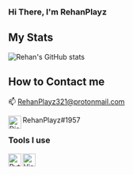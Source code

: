 ### Hi There, I'm RehanPlayz

## My Stats
![Rehan's GitHub stats](https://github-readme-stats.vercel.app/api?username=RehanPlayz&show_icons=true&theme=monokai)

## How to Contact me
📫 RehanPlayz321@protonmail.com

<img align="left" alt="Discord" width="26px" src="https://discord.com/assets/f8389ca1a741a115313bede9ac02e2c0.svg"/>RehanPlayz#1957

### Tools I use
<img align="left" alt="Python" width="26px" src="https://cdn.mythicalkitten.com/python.png" />
<img align="left" alt="Visual Studio Code" width="26px" src="https://cdn.mythicalkitten.com/vscode.png" />
